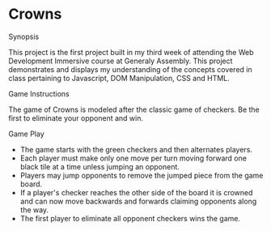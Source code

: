 # Crowns
Synopsis

This project is the first project built in my third week of attending the Web Development Immersive course at Generaly Assembly. This project demonstrates and displays my understanding of the concepts covered in class pertaining to Javascript, DOM Manipulation, CSS and HTML.



Game Instructions

The game of Crowns is modeled after the classic game of checkers.
Be the first to eliminate your opponent and win.


Game Play

- The game starts with the green checkers and then alternates players.
- Each player must make only one move per turn moving forward one black tile at a time unless jumping an opponent.
- Players may jump opponents to remove the jumped piece from the game board.
- If a player's checker reaches the other side of the board it is crowned and can now move backwards and forwards claiming opponents along the way.
- The first player to eliminate all opponent checkers wins the game.
